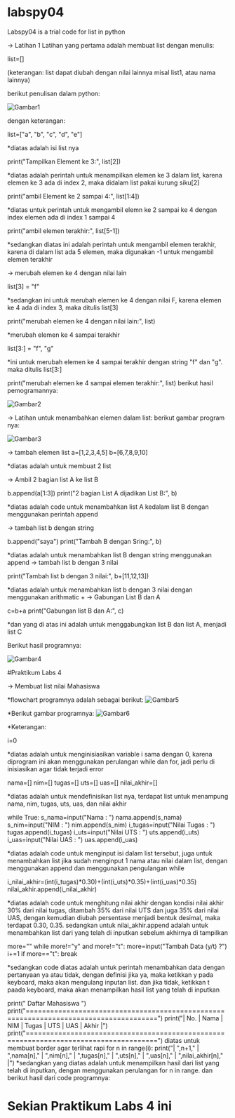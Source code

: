 # labspy04
Labspy04 is a trial code for list in python

-> Latihan 1
Latihan yang pertama adalah membuat list dengan menulis:

list=[] 

(keterangan: list dapat diubah dengan nilai lainnya misal list1, atau nama lainnya)

berikut penulisan dalam python:

![Gambar1](ss/ss1.png)

dengan keterangan:

list=["a", "b", "c", "d", "e"]

*diatas adalah isi list nya

print("Tampilkan Element ke 3:", list[2])

*diatas adalah perintah untuk menampilkan elemen ke 3 dalam list, karena elemen ke 3 ada di index 2, maka didalam list pakai kurung siku[2]

print("ambil Element ke 2 sampai 4:", list[1:4]) 

*diatas untuk perintah untuk mengambil elemn ke 2 sampai ke 4 dengan index elemen ada di index 1 sampai 4

print("ambil elemen terakhir:", list[5-1])

*sedangkan diatas ini adalah perintah untuk mengambil elemen terakhir, karena di dalam list ada 5 elemen, maka digunakan -1 untuk mengambil elemen terakhir

-> merubah elemen ke 4 dengan nilai lain

list[3] = "f" 

*sedangkan ini untuk merubah elemen ke 4 dengan nilai F, karena elemen ke 4 ada di index 3, maka ditulis list[3]

print("merubah elemen ke 4 dengan nilai lain:", list)

*merubah elemen ke 4 sampai terakhir

list[3:] = "f", "g" 

*ini untuk merubah elemen ke 4 sampai terakhir dengan string "f" dan "g". maka ditulis list[3:]

print("merubah elemen ke 4 sampai elemen terakhir:", list)
berikut hasil pemogramannya:

![Gambar2](ss/ss2.png)

-> Latihan untuk menambahkan elemen dalam list:
berikut gambar program nya:

![Gambar3](ss/ss3.png)

-> tambah elemen list
a=[1,2,3,4,5]
b=[6,7,8,9,10]

*diatas adalah untuk membuat 2 list

-> Ambil 2 bagian list A ke list B

b.append(a[1:3])
print("2 bagian List A dijadikan List B:", b)

*diatas adalah code untuk menambahkan list A kedalam list B dengan menggunakan perintah append

-> tambah list b dengan string

b.append("saya")
print("Tambah B dengan Sring:", b)

*diatas adalah untuk menambahkan list B dengan string menggunakan append
-> tambah list b dengan 3 nilai

print("Tambah list b dengan 3 nilai:", b+[11,12,13])

*diatas adalah untuk menambahkan list b dengan 3 nilai dengan menggunakan arithmatic +
-> Gabungan List B dan A

c=b+a
print("Gabungan list B dan A:", c)

*dan yang di atas ini adalah untuk menggabungkan list B dan list A, menjadi list C

Berikut hasil programnya:

![Gambar4](ss/ss4.png)

#Praktikum Labs 4

-> Membuat list nilai Mahasiswa

*flowchart programnya adalah sebagai berikut:
![Gambar5](ss/ss5.png)

*Berikut gambar programnya:
![Gambar6](ss/ss6.png)

*Keterangan:

i=0

*diatas adalah untuk menginisiasikan variable i sama dengan 0, karena diprogram ini akan menggunakan perulangan while dan for, jadi perlu di inisiasikan agar tidak terjadi error

nama=[]
nim=[]
tugas=[]
uts=[]
uas=[]
nilai_akhir=[]

*diatas adalah untuk mendefinisikan list nya, terdapat list untuk menampung nama, nim, tugas, uts, uas, dan nilai akhir

while True:
    s_nama=input("Nama  : ")
    nama.append(s_nama)
    s_nim=input("NIM    : ")
    nim.append(s_nim)
    i_tugas=input("Nilai Tugas  : ")
    tugas.append(i_tugas)
    i_uts=input("Nilai UTS  : ")
    uts.append(i_uts)
    i_uas=input("Nilai UAS    : ")
    uas.append(i_uas)

*diatas adalah code untuk menginput isi dalam list tersebut, juga untuk menambahkan list jika sudah menginput 1 nama atau nilai dalam list, dengan menggunakan append dan menggunakan pengulangan while

i_nilai_akhir=(int(i_tugas)*0.30)+(int(i_uts)*0.35)+(int(i_uas)*0.35)
nilai_akhir.append(i_nilai_akhir)

*diatas adalah code untuk menghitung nilai akhir dengan kondisi nilai akhir 30% dari nilai tugas, ditambah 35% dari nilai UTS dan juga 35% dari nilai UAS, dengan kemudian diubah persentase menjadi bentuk desimal, maka terdapat 0.30, 0.35. sedangkan untuk nilai_akhir.append adalah untuk menambahkan list dari yang telah di inputkan sebelum akhirnya di tampilkan

more=""
   while more!="y" and more!="t":
    more=input("Tambah Data (y/t) ?")
i+=1
if more=="t":
    break

*sedangkan code diatas adalah untuk perintah menambahkan data dengan pertanyaan ya atau tidak, dengan definisi jika ya, maka ketikkan y pada keyboard, maka akan mengulang inputan list. dan jika tidak, ketikkan t paada keyboard, maka akan menampilkan hasil list yang telah di inputkan

print("                                       Daftar Mahasiswa                               ")
print("======================================================================================")
print("|    No.    |    Nama    |   NIM    |    Tugas   |   UTS    |    UAS    |    Akhir   |")
print("======================================================================================")
diatas untuk membuat border agar terlihat rapi
for n in range(i):
    print("|    ",n+1,"    |    ",nama[n],"    |   ",nim[n],"    |    ",tugas[n],"   |   ",uts[n],"    |    ",uas[n],"    |    ",nilai_akhir[n],"   |")
*sedangkan yang diatas adalah untuk menampilkan hasil dari list yang telah di inputkan, dengan menggunakan perulangan for n in range. dan berikut hasil dari code programnya:

# Sekian Praktikum Labs 4 ini